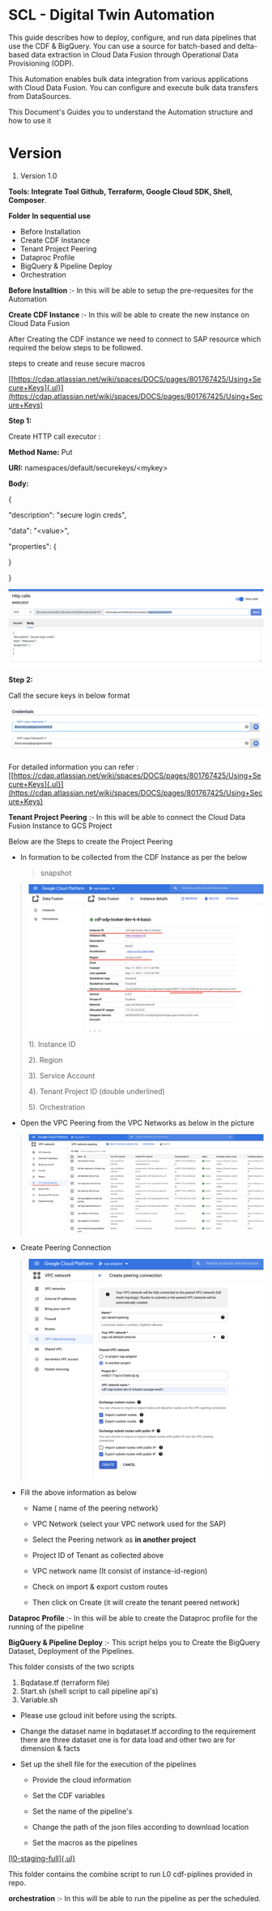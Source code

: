 # **SCL - Digital Twin Automation**

This guide describes how to deploy, configure, and run data pipelines that use the CDF & BigQuery. You can use a source for batch-based and delta-based data extraction in Cloud Data Fusion through Operational Data Provisioning (ODP).

This Automation enables bulk data integration from various applications with Cloud Data Fusion. You can configure and execute bulk data transfers from DataSources.

This Document's Guides you to understand the Automation structure and
how to use it

# **Version**

1.  Version 1.0

**Tools: Integrate Tool Github, Terraform, Google Cloud SDK, Shell, Composer**.

**Folder In sequential use**

-   Before Installation
-   Create CDF Instance
-   Tenant Project Peering
-   Dataproc Profile
-   BigQuery & Pipeline Deploy
-   Orchestration

**Before Installtion** :- In this will be able to setup the pre-requesites for the Automation

**Create CDF Instance** :- In this will be able to create the new instance on Cloud Data Fusion

After Creating the CDF instance we need to connect to SAP resource which required the below steps to be followed.

steps to create and reuse secure macros

[[https://cdap.atlassian.net/wiki/spaces/DOCS/pages/801767425/Using+Secure+Keys]{.ul}](https://cdap.atlassian.net/wiki/spaces/DOCS/pages/801767425/Using+Secure+Keys)

**Step 1:**

Create HTTP call executor :

**Method Name:** Put

**URI:** namespaces/default/securekeys/\<mykey>

**Body:**

{

\"description\": \"secure login creds\",

\"data\": \"\<value>\",

\"properties\": {

}

}

![](.//media/image2.png)

**Step 2:**

Call the secure keys in below format

![](.//media/image5.png)

For detailed information you can refer :
[[https://cdap.atlassian.net/wiki/spaces/DOCS/pages/801767425/Using+Secure+Keys]{.ul}](https://cdap.atlassian.net/wiki/spaces/DOCS/pages/801767425/Using+Secure+Keys)

**Tenant Project Peering** :- In this will be able to connect the Cloud Data Fusion Instance to GCS Project

Below are the Steps to create the Project Peering

-   In formation to be collected from the CDF Instance as per the below
    > snapshot

> ![](.//media/image6.png)
>
> 1). Instance ID
>
> 2). Region
>
> 3). Service Account
>
> 4). Tenant Project ID (double underlined)
> 
> 5). Orchestration

-   Open the VPC Peering from the VPC Networks as below in the picture

> ![](.//media/image4.png)

-   Create Peering Connection

> ![](.//media/image3.png)

-   Fill the above information as below

    -   Name ( name of the peering network)

    -   VPC Network (select your VPC network used for the SAP)

    -   Select the Peering network as **in another project**

    -   Project ID of Tenant as collected above

    -   VPC network name (It consist of instance-id-region)

    -   Check on import & export custom routes

    -   Then click on Create (it will create the tenant peered network)

**Dataproc Profile** :- In this will be able to create the Dataproc profile for the running of the pipeline 

**BigQuery & Pipeline Deploy** :- This script helps you to Create the BigQuery Dataset, Deployment of the Pipelines.

This folder consists of the two scripts 
1. Bqdatase.tf (terraform file)
2. Start.sh (shell script to call pipeline api's)
3. Variable.sh
-   Please use gcloud init before using the scripts.

-   Change the dataset name in bqdataset.tf according to the requirement there are three dataset one is for data load and other two are for dimension & facts

-   Set up the shell file for the execution of the pipelines

    -   Provide the cloud information

    -   Set the CDF variables

    -   Set the name of the pipeline's

    -   Change the path of the json files according to download location

    -   Set the macros as the pipelines

[[l0-staging-full]{.ul}](https://github.com/cloudsufi/scl-twin/tree/master/automation/l0-staging-full)

This folder contains the combine script to run L0 cdf-piplines provided
in repo.

**orchestration** :- In this will be able to run the pipeline as per the scheduled.
